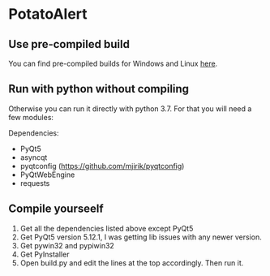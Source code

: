 # PotatoAlert

## Use pre-compiled build
You can find pre-compiled builds for Windows and Linux [here](https://github.com/razaqq/PotatoAlert/releases).


## Run with python without compiling
Otherwise you can run it directly with python 3.7.
For that you will need a few modules:

Dependencies:
- PyQt5
- asyncqt
- pyqtconfig (https://github.com/mjirik/pyqtconfig)
- PyQtWebEngine
- requests

## Compile yourseelf
1. Get all the dependencies listed above except PyQt5
2. Get PyQt5 version 5.12.1, I was getting lib issues with any newer version.
3. Get pywin32 and pypiwin32
4. Get PyInstaller
5. Open build.py and edit the lines at the top accordingly. Then run it.